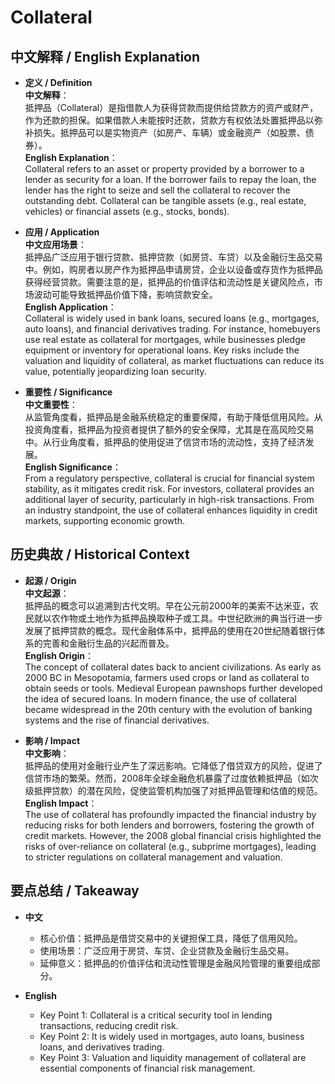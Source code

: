 # Collateral

## 中文解释 / English Explanation

* **定义 / Definition**  
  **中文解释**：  
  抵押品（Collateral）是指借款人为获得贷款而提供给贷款方的资产或财产，作为还款的担保。如果借款人未能按时还款，贷款方有权依法处置抵押品以弥补损失。抵押品可以是实物资产（如房产、车辆）或金融资产（如股票、债券）。  
  **English Explanation**：  
  Collateral refers to an asset or property provided by a borrower to a lender as security for a loan. If the borrower fails to repay the loan, the lender has the right to seize and sell the collateral to recover the outstanding debt. Collateral can be tangible assets (e.g., real estate, vehicles) or financial assets (e.g., stocks, bonds).

* **应用 / Application**  
  **中文应用场景**：  
  抵押品广泛应用于银行贷款、抵押贷款（如房贷、车贷）以及金融衍生品交易中。例如，购房者以房产作为抵押品申请房贷，企业以设备或存货作为抵押品获得经营贷款。需要注意的是，抵押品的价值评估和流动性是关键风险点，市场波动可能导致抵押品价值下降，影响贷款安全。  
  **English Application**：  
  Collateral is widely used in bank loans, secured loans (e.g., mortgages, auto loans), and financial derivatives trading. For instance, homebuyers use real estate as collateral for mortgages, while businesses pledge equipment or inventory for operational loans. Key risks include the valuation and liquidity of collateral, as market fluctuations can reduce its value, potentially jeopardizing loan security.

* **重要性 / Significance**  
  **中文重要性**：  
  从监管角度看，抵押品是金融系统稳定的重要保障，有助于降低信用风险。从投资角度看，抵押品为投资者提供了额外的安全保障，尤其是在高风险交易中。从行业角度看，抵押品的使用促进了信贷市场的流动性，支持了经济发展。  
  **English Significance**：  
  From a regulatory perspective, collateral is crucial for financial system stability, as it mitigates credit risk. For investors, collateral provides an additional layer of security, particularly in high-risk transactions. From an industry standpoint, the use of collateral enhances liquidity in credit markets, supporting economic growth.

## 历史典故 / Historical Context

* **起源 / Origin**  
  **中文起源**：  
  抵押品的概念可以追溯到古代文明。早在公元前2000年的美索不达米亚，农民就以农作物或土地作为抵押品换取种子或工具。中世纪欧洲的典当行进一步发展了抵押贷款的概念。现代金融体系中，抵押品的使用在20世纪随着银行体系的完善和金融衍生品的兴起而普及。  
  **English Origin**：  
  The concept of collateral dates back to ancient civilizations. As early as 2000 BC in Mesopotamia, farmers used crops or land as collateral to obtain seeds or tools. Medieval European pawnshops further developed the idea of secured loans. In modern finance, the use of collateral became widespread in the 20th century with the evolution of banking systems and the rise of financial derivatives.

* **影响 / Impact**  
  **中文影响**：  
  抵押品的使用对金融行业产生了深远影响。它降低了借贷双方的风险，促进了信贷市场的繁荣。然而，2008年全球金融危机暴露了过度依赖抵押品（如次级抵押贷款）的潜在风险，促使监管机构加强了对抵押品管理和估值的规范。  
  **English Impact**：  
  The use of collateral has profoundly impacted the financial industry by reducing risks for both lenders and borrowers, fostering the growth of credit markets. However, the 2008 global financial crisis highlighted the risks of over-reliance on collateral (e.g., subprime mortgages), leading to stricter regulations on collateral management and valuation.

## 要点总结 / Takeaway

* **中文**  
  - 核心价值：抵押品是借贷交易中的关键担保工具，降低了信用风险。  
  - 使用场景：广泛应用于房贷、车贷、企业贷款及金融衍生品交易。  
  - 延伸意义：抵押品的价值评估和流动性管理是金融风险管理的重要组成部分。  

* **English**  
  - Key Point 1: Collateral is a critical security tool in lending transactions, reducing credit risk.  
  - Key Point 2: It is widely used in mortgages, auto loans, business loans, and derivatives trading.  
  - Key Point 3: Valuation and liquidity management of collateral are essential components of financial risk management.